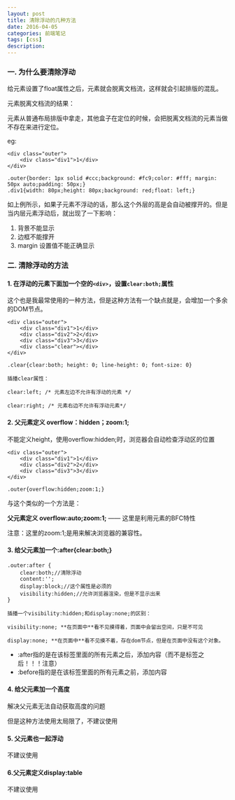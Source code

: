 ```yaml
---
layout: post
title: 清除浮动的几种方法
date: 2016-04-05
categories: 前端笔记
tags: [css]
description: 
---
```


### 一. 为什么要清除浮动

给元素设置了float属性之后，元素就会脱离文档流，这样就会引起排版的混乱。

元素脱离文档流的结果：

元素从普通布局排版中拿走，其他盒子在定位的时候，会把脱离文档流的元素当做不存在来进行定位。

eg:

    <div class="outer">
    	<div class="div1">1</div>
    </div>
    
    .outer{border: 1px solid #ccc;background: #fc9;color: #fff; margin: 50px auto;padding: 50px;}
    .div1{width: 80px;height: 80px;background: red;float: left;}

如上例所示，如果子元素不浮动的话，那么这个外层的高是会自动被撑开的。但是当内层元素浮动后，就出现了一下影响：

1. 背景不能显示 
1. 边框不能撑开 
1. margin 设置值不能正确显示

### 二. 清除浮动的方法

#### 1. 在浮动的元素下面加一个空的`<div>`，设置`clear:both;`属性

这个也是我最常使用的一种方法，但是这种方法有一个缺点就是，会增加一个多余的DOM节点。

    <div class="outer">
	    <div class="div1">1</div>
	    <div class="div2">2</div>
	    <div class="div3">3</div>
	    <div class="clear"></div>
    </div>
    
    .clear{clear:both; height: 0; line-height: 0; font-size: 0}

    插播clear属性：
    
    clear:left; /* 元素左边不允许有浮动的元素 */
    
    clear:right; /* 元素右边不允许有浮动元素*/

#### 2. 父元素定义 overflow：hidden；zoom:1;

不能定义height，使用overflow:hidden;时，浏览器会自动检查浮动区的位置

    <div class="outer">
	    <div class="div1">1</div>
	    <div class="div2">2</div>
	    <div class="div3">3</div>
    </div>

    .outer{overflow:hidden;zoom:1;}

与这个类似的一个方法是：

**父元素定义 overflow:auto;zoom:1;** —— 这里是利用元素的BFC特性

注意：这里的zoom:1;是用来解决浏览器的兼容性。

#### 3. 给父元素加一个:after{clear:both;}
    
    .outer:after {
	    clear:both;//清除浮动
	    content:'';
	    display:block;//这个属性是必须的
	    visibility:hidden;//允许浏览器渲染，但是不显示出来
    }

    插播一个visibility:hidden;和display:none;的区别：
    
    visibility:none; **在页面中**看不见摸得着，页面中会留出空间，只是不可见
    
    display:none; **在页面中**看不见摸不着，存在dom节点，但是在页面中没有这个对象。

- :after指的是在该标签里面的所有元素之后，添加内容（而不是标签之后！！！注意）
- :before指的是在该标签里面的所有元素之前，添加内容

#### 4. 给父元素加一个高度

解决父元素无法自动获取高度的问题

但是这种方法使用太局限了，不建议使用

#### 5. 父元素也一起浮动

不建议使用

#### 6.父元素定义display:table

不建议使用

